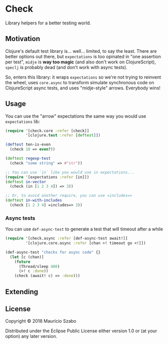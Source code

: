 # Check

Library helpers for a better testing world.

## Motivation
Clojure's default test library is... well... limited, to say the least. There are better
options out there, but `expectations` is too opinated in "one assertion per test", `midje`
is **way too magic** (and also don't work on ClojureScript), `speclj` is probably dead
(and don't work with async tests).

So, enters this library: it wraps `expectations` so we're not trying to reinvent the
wheel, uses `core.async` to transform simulate synchronous code on ClojureScript async
tests, and uses "midje-style" arrows. Everybody wins!

## Usage

You can use the "arrow" expectations the same way you would use `expectations` lib:

```clojure
(require '[check.core :refer [check]]
         '[clojure.test :refer [deftest]])

(deftest ten-is-even
  (check 10 => even?))

(deftest regexp-test
  (check "some string" => #"str"))

;; You can use `in` like you would use in expectations...
(require '[expectations :refer [in]])
(deftest in-vector
  (check (in [1 2 3 4]) => 3))

;; Or, to avoid another require, you can use =includes=>
(deftest in-with-includes
  (check [1 2 3 4] =includes=> 3))
```

### Async tests

You can use `def-async-test` to generate a test that will timeout after a while
```clojure
(require '[check.async :refer [def-async-test await!]]
         '[clojure.core.async :refer [chan >! timeout go <!]])

(def-async-test "checks for async code" {}
  (let [c (chan)]
    (future
      (Thread/sleep 400)
      (>! c :done))
    (check (await! c) => :done)))
```

## Extending

## License

Copyright © 2018 Maurício Szabo

Distributed under the Eclipse Public License either version 1.0 or (at
your option) any later version.
